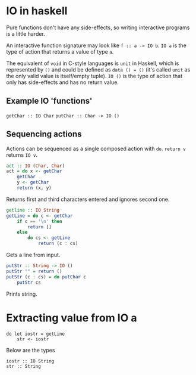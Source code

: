 # IO in haskell
Pure functions don't have any side-effects, so writing interactive programs is a little harder.

An interactive function signature may look like `f :: a -> IO b`. `IO a` is the type of action that returns a value of type `a`.

The equivalent of `void` in C-style languages is `unit` in Haskell, which is represented by `()` and could be defined as `data () = ()` (it's called `unit` as the only valid value is itself/empty tuple).
`IO ()` is the type of action that only has side-effects and has no return value.

## Example IO 'functions'
`getChar :: IO Char`
`putChar :: Char -> IO ()`

## Sequencing actions
Actions can be sequenced as a single composed action with `do`.
`return v` returns `IO v`.

```haskell
act :: IO (Char, Char)
act = do x <- getChar
	getChar
	y <- getChar
	return (x, y)
```
Returns first and third characters entered and ignores second one.

```haskell
getline :: IO String
getLine = do c <- getChar
	if c == '\n' then
		return []
	else
		do cs <- getLine
			return (c : cs)
```
Gets a line from input.

```haskell
putStr :: String -> IO ()
putStr "" = return ()
putStr (c : cs) = do putChar c
	putStr cs
```
Prints string.

# Extracting value from IO a
```
do let iostr = getLine
	str <- iostr
```
Below are the types
```
iostr :: IO String
str :: String
```

